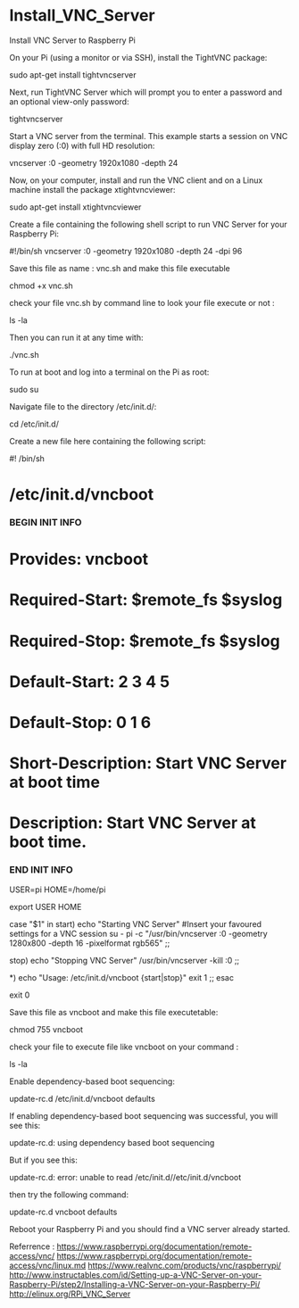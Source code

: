 # Install_VNC_Server
Install VNC Server to Raspberry Pi

On your Pi (using a monitor or via SSH), install the TightVNC package:

  sudo apt-get install tightvncserver
  
Next, run TightVNC Server which will prompt you to enter a password and an optional view-only password:

  tightvncserver
  
Start a VNC server from the terminal. This example starts a session on VNC display zero (:0) with full HD resolution:

  vncserver :0 -geometry 1920x1080 -depth 24
  
Now, on your computer, install and run the VNC client and on a Linux machine install the package xtightvncviewer:

  sudo apt-get install xtightvncviewer
  
Create a file containing the following shell script to run VNC Server for your Raspberry Pi:

  #!/bin/sh
  vncserver :0 -geometry 1920x1080 -depth 24 -dpi 96
  
Save this file as name : vnc.sh and make this file executable

  chmod +x vnc.sh
  
check your file vnc.sh by command line to look your file execute or not :

  ls -la

Then you can run it at any time with:

  ./vnc.sh
  
To run at boot and log into a terminal on the Pi as root:

  sudo su
  
Navigate file to the directory /etc/init.d/:

  cd /etc/init.d/
  
Create a new file here containing the following script:

  #! /bin/sh
  # /etc/init.d/vncboot

  ### BEGIN INIT INFO
  # Provides: vncboot
  # Required-Start: $remote_fs $syslog
  # Required-Stop: $remote_fs $syslog
  # Default-Start: 2 3 4 5
  # Default-Stop: 0 1 6
  # Short-Description: Start VNC Server at boot time
  # Description: Start VNC Server at boot time.
  ### END INIT INFO
  
  USER=pi
  HOME=/home/pi
  
  export USER HOME
  
  case "$1" in
  start)
  echo "Starting VNC Server"
  #Insert your favoured settings for a VNC session
  su - pi -c "/usr/bin/vncserver :0 -geometry 1280x800 -depth 16 -pixelformat rgb565"
  ;;
  
  stop)
  echo "Stopping VNC Server"
  /usr/bin/vncserver -kill :0
  ;;
  
  *)
  echo "Usage: /etc/init.d/vncboot {start|stop}"
  exit 1
  ;;
  esac

  exit 0
  
Save this file as vncboot and make this file executetable:
  
  chmod 755 vncboot
  
check your file to execute file like vncboot on your command :
  
  ls -la
  
Enable dependency-based boot sequencing:

  update-rc.d /etc/init.d/vncboot defaults
  
If enabling dependency-based boot sequencing was successful, you will see this:

  update-rc.d: using dependency based boot sequencing
  
But if you see this:

  update-rc.d: error: unable to read /etc/init.d//etc/init.d/vncboot
  
then try the following command:

  update-rc.d vncboot defaults
  
Reboot your Raspberry Pi and you should find a VNC server already started.

Referrence : https://www.raspberrypi.org/documentation/remote-access/vnc/ https://www.raspberrypi.org/documentation/remote-access/vnc/linux.md
https://www.realvnc.com/products/vnc/raspberrypi/ http://www.instructables.com/id/Setting-up-a-VNC-Server-on-your-Raspberry-Pi/step2/Installing-a-VNC-Server-on-your-Raspberry-Pi/
http://elinux.org/RPi_VNC_Server
